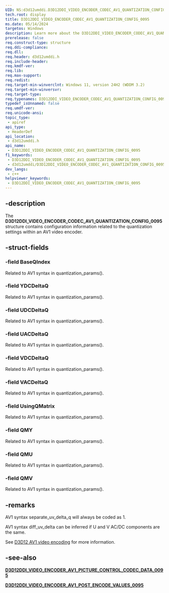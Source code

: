 ```yaml
---
UID: NS:d3d12umddi.D3D12DDI_VIDEO_ENCODER_CODEC_AV1_QUANTIZATION_CONFIG_0095
tech.root: display
title: D3D12DDI_VIDEO_ENCODER_CODEC_AV1_QUANTIZATION_CONFIG_0095
ms.date: 05/14/2024
targetos: Windows
description: Learn more about the D3D12DDI_VIDEO_ENCODER_CODEC_AV1_QUANTIZATION_CONFIG_0095 structure.
prerelease: false
req.construct-type: structure
req.ddi-compliance: 
req.dll: 
req.header: d3d12umddi.h
req.include-header: 
req.kmdf-ver: 
req.lib: 
req.max-support: 
req.redist: 
req.target-min-winverclnt: Windows 11, version 24H2 (WDDM 3.2)
req.target-min-winversvr: 
req.target-type: 
req.typenames: D3D12DDI_VIDEO_ENCODER_CODEC_AV1_QUANTIZATION_CONFIG_0095
typedef_isUnnamed: false
req.umdf-ver: 
req.unicode-ansi: 
topic_type:
 - apiref
api_type:
 - HeaderDef
api_location:
 - d3d12umddi.h
api_name:
 - D3D12DDI_VIDEO_ENCODER_CODEC_AV1_QUANTIZATION_CONFIG_0095
f1_keywords:
 - D3D12DDI_VIDEO_ENCODER_CODEC_AV1_QUANTIZATION_CONFIG_0095
 - d3d12umddi/D3D12DDI_VIDEO_ENCODER_CODEC_AV1_QUANTIZATION_CONFIG_0095
dev_langs:
 - c++
helpviewer_keywords:
 - D3D12DDI_VIDEO_ENCODER_CODEC_AV1_QUANTIZATION_CONFIG_0095
---
```


## -description

The **D3D12DDI_VIDEO_ENCODER_CODEC_AV1_QUANTIZATION_CONFIG_0095** structure contains configuration information related to the quantization settings within an AV1 video encoder.

## -struct-fields

### -field BaseQIndex

Related to AV1 syntax in quantization_params().

### -field YDCDeltaQ

Related to AV1 syntax in quantization_params().

### -field UDCDeltaQ

Related to AV1 syntax in quantization_params().

### -field UACDeltaQ

Related to AV1 syntax in quantization_params().

### -field VDCDeltaQ

Related to AV1 syntax in quantization_params().

### -field VACDeltaQ

Related to AV1 syntax in quantization_params().

### -field UsingQMatrix

Related to AV1 syntax in quantization_params().

### -field QMY

Related to AV1 syntax in quantization_params().

### -field QMU

Related to AV1 syntax in quantization_params().

### -field QMV

Related to AV1 syntax in quantization_params().

## -remarks

AV1 syntax separate_uv_delta_q will always be coded as 1.

AV1 syntax diff_uv_delta can be inferred if U and V AC/DC components are the same.

See [D3D12 AV1 video encoding](/windows-hardware/drivers/display/video-encoding-d3d12-av1.md) for more information.

## -see-also

[**D3D12DDI_VIDEO_ENCODER_AV1_PICTURE_CONTROL_CODEC_DATA_0095**](ns-d3d12umddi-d3d12ddi_video_encoder_av1_picture_control_codec_data_0095.md)

[**D3D12DDI_VIDEO_ENCODER_AV1_POST_ENCODE_VALUES_0095**](ns-d3d12umddi-d3d12ddi_video_encoder_av1_post_encode_values_0095.md)
